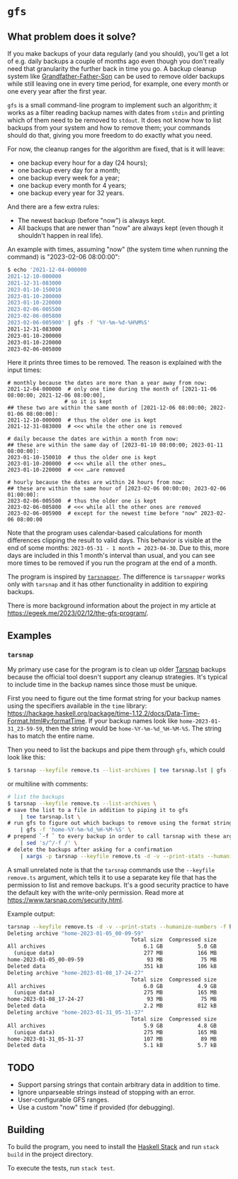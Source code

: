# `gfs`

## What problem does it solve?

If you make backups of your data regularly (and you should), you'll get a lot of e.g. daily backups a couple of months ago even though you don't really need that granularity the further back in time you go. A backup cleanup system like [Grandfather-Father-Son](https://en.wikipedia.org/wiki/Backup_rotation_scheme#Grandfather-father-son) can be used to remove older backups while still leaving one in every time period, for example, one every month or one every year after the first year.

`gfs` is a small command-line program to implement such an algorithm; it works as a filter reading backup names with dates from `stdin` and printing which of them need to be removed to `stdout`. It does not know how to list backups from your system and how to remove them; your commands should do that, giving you more freedom to do exactly what you need.

For now, the cleanup ranges for the algorithm are fixed, that is it will leave:
* one backup every hour for a day (24 hours);
* one backup every day for a month;
* one backup every week for a year;
* one backup every month for 4 years;
* one backup every year for 32 years.

And there are a few extra rules:
* The newest backup (before "now") is always kept.
* All backups that are newer than "now" are always kept (even though it shouldn't happen in real life).

An example with times, assuming "now" (the system time when running the command) is "2023-02-06 08:00:00":

```bash
$ echo '2021-12-04-000000
2021-12-10-000000
2021-12-31-083000
2023-01-10-150010
2023-01-10-200000
2023-01-10-220000
2023-02-06-005500
2023-02-06-005800
2023-02-06-005900' | gfs -f '%Y-%m-%d-%H%M%S'
2021-12-31-083000
2023-01-10-200000
2023-01-10-220000
2023-02-06-005800
```

Here it prints three times to be removed. The reason is explained with the input times:

```
# monthly because the dates are more than a year away from now:
2021-12-04-000000  # only one time during the month of [2021-11-06 08:00:00; 2021-12-06 08:00:00],
                  # so it is kept
## these two are within the same month of [2021-12-06 08:00:00; 2022-01-06 08:00:00]:
2021-12-10-000000  # thus the older one is kept
2021-12-31-083000  # <<< while the other one is removed

# daily because the dates are within a month from now:
## these are within the same day of [2023-01-10 08:00:00; 2023-01-11 08:00:00]:
2023-01-10-150010  # thus the older one is kept
2023-01-10-200000  # <<< while all the other ones…
2023-01-10-220000  # <<< …are removed

# hourly because the dates are within 24 hours from now:
## these are within the same hour of [2023-02-06 00:00:00; 2023-02-06 01:00:00]:
2023-02-06-005500  # thus the older one is kept
2023-02-06-005800  # <<< while all the other ones are removed
2023-02-06-005900  # except for the newest time before "now" 2023-02-06 08:00:00
```

Note that the program uses calendar-based calculations for month differences clipping the result to valid days. This behavior is visible at the end of some months: `2023-05-31 - 1 month = 2023-04-30`. Due to this, more days are included in this 1 month's interval than usual, and you can see more times to be removed if you run the program at the end of a month.

The program is inspired by [`tarsnapper`](https://github.com/miracle2k/tarsnapper). The difference is `tarsnapper` works only with `tarsnap` and it has other functionality in addition to expiring backups.

There is more background information about the project in my article at <https://egeek.me/2023/02/12/the-gfs-program/>.

## Examples

### `tarsnap`

My primary use case for the program is to clean up older [Tarsnap](https://www.tarsnap.com/) backups because the official tool doesn't support any cleanup strategies. It's typical to include time in the backup names since those must be unique.

First you need to figure out the time format string for your backup names using the specifiers available in the `time` library: <https://hackage.haskell.org/package/time-1.12.2/docs/Data-Time-Format.html#v:formatTime>. If your backup names look like `home-2023-01-31_23-59-59`, then the string would be `home-%Y-%m-%d_%H-%M-%S`. The string has to match the entire name.

Then you need to list the backups and pipe them through `gfs`, which could look like this:

```bash
$ tarsnap --keyfile remove.ts --list-archives | tee tarsnap.lst | gfs -f 'home-%Y-%m-%d_%H-%M-%S' | sed 's/^/-f /' | xargs -p tarsnap --keyfile remove.ts -d -v --print-stats --humanize-numbers
```

or multiline with comments:

```bash
# list the backups
$ tarsnap --keyfile remove.ts --list-archives \
# save the list to a file in addition to piping it to gfs
    | tee tarsnap.lst \
# run gfs to figure out which backups to remove using the format string from above
    | gfs -f 'home-%Y-%m-%d_%H-%M-%S' \
# prepend `-f ` to every backup in order to call tarsnap with these arguments
    | sed 's/^/-f /' \
# delete the backups after asking for a confirmation
    | xargs -p tarsnap --keyfile remove.ts -d -v --print-stats --humanize-numbers
```

A small unrelated note is that the `tarsnap` commands use the `--keyfile remove.ts` argument, which tells it to use a separate key file that has the permission to list and remove backups. It's a good security practice to have the default key with the write-only permission. Read more at <https://www.tarsnap.com/security.html>.

Example output:

```bash
tarsnap --keyfile remove.ts -d -v --print-stats --humanize-numbers -f home-2023-01-05_00-09-59 -f home-2023-01-08_17-24-27 -f home-2023-01-31_05-31-37?...y
Deleting archive "home-2023-01-05_00-09-59"
                                       Total size  Compressed size
All archives                               6.1 GB           5.0 GB
  (unique data)                            277 MB           166 MB
home-2023-01-05_00-09-59                    93 MB            75 MB
Deleted data                               351 kB           106 kB
Deleting archive "home-2023-01-08_17-24-27"
                                       Total size  Compressed size
All archives                               6.0 GB           4.9 GB
  (unique data)                            275 MB           165 MB
home-2023-01-08_17-24-27                    93 MB            75 MB
Deleted data                               2.2 MB           812 kB
Deleting archive "home-2023-01-31_05-31-37"
                                       Total size  Compressed size
All archives                               5.9 GB           4.8 GB
  (unique data)                            275 MB           165 MB
home-2023-01-31_05-31-37                   107 MB            89 MB
Deleted data                               5.1 kB           5.7 kB
```

## TODO

* Support parsing strings that contain arbitrary data in addition to time.
* Ignore unparseable strings instead of stopping with an error.
* User-configurable GFS ranges.
* Use a custom "now" time if provided (for debugging).

## Building

To build the program, you need to install the [Haskell Stack](https://docs.haskellstack.org/en/stable/) and run `stack build` in the project directory.

To execute the tests, run `stack test`.
